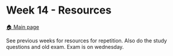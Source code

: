 # Week 14 - Resources

[:house: Main page](https://github.com/kokchun/Machine-learning-AI22)

See previous weeks for resources for repetition. Also do the study questions and old exam. Exam is on wednesday.
